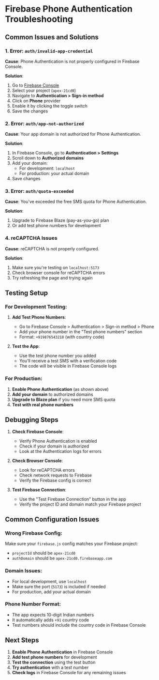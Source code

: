 # Firebase Phone Authentication Troubleshooting

## Common Issues and Solutions

### 1. Error: `auth/invalid-app-credential`

**Cause**: Phone Authentication is not properly configured in Firebase Console.

**Solution**:
1. Go to [Firebase Console](https://console.firebase.google.com/)
2. Select your project (`apex-21cd0`)
3. Navigate to **Authentication > Sign-in method**
4. Click on **Phone** provider
5. Enable it by clicking the toggle switch
6. Save the changes

### 2. Error: `auth/app-not-authorized`

**Cause**: Your app domain is not authorized for Phone Authentication.

**Solution**:
1. In Firebase Console, go to **Authentication > Settings**
2. Scroll down to **Authorized domains**
3. Add your domain:
   - For development: `localhost`
   - For production: your actual domain
4. Save changes

### 3. Error: `auth/quota-exceeded`

**Cause**: You've exceeded the free SMS quota for Phone Authentication.

**Solution**:
1. Upgrade to Firebase Blaze (pay-as-you-go) plan
2. Or add test phone numbers for development

### 4. reCAPTCHA Issues

**Cause**: reCAPTCHA is not properly configured.

**Solution**:
1. Make sure you're testing on `localhost:5173`
2. Check browser console for reCAPTCHA errors
3. Try refreshing the page and trying again

## Testing Setup

### For Development Testing:

1. **Add Test Phone Numbers**:
   - Go to Firebase Console > Authentication > Sign-in method > Phone
   - Add your phone number in the "Test phone numbers" section
   - Format: `+919876543210` (with country code)

2. **Test the App**:
   - Use the test phone number you added
   - You'll receive a test SMS with a verification code
   - The code will be visible in Firebase Console logs

### For Production:

1. **Enable Phone Authentication** (as shown above)
2. **Add your domain** to authorized domains
3. **Upgrade to Blaze plan** if you need more SMS quota
4. **Test with real phone numbers**

## Debugging Steps

1. **Check Firebase Console**:
   - Verify Phone Authentication is enabled
   - Check if your domain is authorized
   - Look at the Authentication logs for errors

2. **Check Browser Console**:
   - Look for reCAPTCHA errors
   - Check network requests to Firebase
   - Verify the Firebase config is correct

3. **Test Firebase Connection**:
   - Use the "Test Firebase Connection" button in the app
   - Verify the project ID and domain match your Firebase project

## Common Configuration Issues

### Wrong Firebase Config:
Make sure your `firebase.js` config matches your Firebase project:
- `projectId` should be `apex-21cd0`
- `authDomain` should be `apex-21cd0.firebaseapp.com`

### Domain Issues:
- For local development, use `localhost`
- Make sure the port (`5173`) is included if needed
- For production, add your actual domain

### Phone Number Format:
- The app expects 10-digit Indian numbers
- It automatically adds `+91` country code
- Test numbers should include the country code in Firebase Console

## Next Steps

1. **Enable Phone Authentication** in Firebase Console
2. **Add test phone numbers** for development
3. **Test the connection** using the test button
4. **Try authentication** with a test number
5. **Check logs** in Firebase Console for any remaining issues
